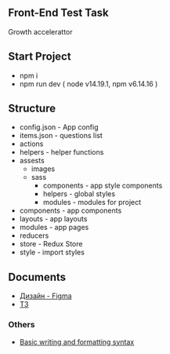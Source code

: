 ## Front-End Test Task
Growth accelerattor

## Start Project
- npm i
- npm run dev ( node v14.19.1, npm v6.14.16 )

## Structure
- config.json - App config
- items.json - questions list
- actions
- helpers - helper functions
- assests
   - images
   - sass
     - components - app style components
     - helpers - global styles
     - modules - modules for project
- components - app components
- layouts - app layouts
- modules - app pages
- reducers
- store - Redux Store
- style - import styles

## Documents
- [Дизайн - Figma](https://www.figma.com/file/tIZEZn2HTAeSDQRzoOzvXE/Front-end-test%2C-Headway?node-id=1%3A535)
- [ТЗ](https://www.linkedin.com/dms/C4E06AQHtIkhgGuR7Lg/messaging-attachmentFile/0/1650547694248?m=AQLiRE66oXcmQgAAAYBMycNGSz6cCTG5_hpSWe-_DxF-XQJ0zH-xEF26XA&ne=1&v=beta&t=wLED_EggIwPJP8pGupymoSlp6SL2wfE1g1LRFgi5nFY)

### Others
- [Basic writing and formatting syntax](https://docs.github.com/en/get-started/writing-on-github/getting-started-with-writing-and-formatting-on-github/basic-writing-and-formatting-syntax)

